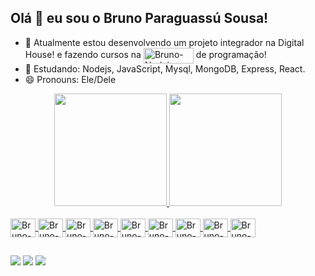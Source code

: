 ## Olá 👋 eu sou o Bruno Paraguassú Sousa!

- 🔭 Atualmente estou desenvolvendo um projeto integrador na Digital House! e fazendo cursos na <img align="center" alt="Bruno-Nodejs" height="25" width="80" src="https://img.shields.io/badge/Udemy-8b008b?style=for-the-badge&logo=Udemy&logoColor=white"> de programação!
- 🌱 Estudando: Nodejs, JavaScript, Mysql, MongoDB, Express, React.
- 😄 Pronouns: Ele/Dele

<div align="center">
  <a href="https://github.com/BrunoParaguassu">
  <img height="180em" src="https://github-readme-stats.vercel.app/api?username=BrunoParaguassu&show_icons=true&theme=blue-green&include_all_commits=true&count_private=true"/>
  <img height="180em" src="https://github-readme-stats.vercel.app/api/top-langs/?username=BrunoParaguassu&layout=compact&langs_count=7&theme=blue-green"/>
</div>
<div style="display: inline_block"><br>
  <img align="center" alt="Bruno-Nodejs" height="30" width="40" src="https://cdn.jsdelivr.net/gh/devicons/devicon/icons/nodejs/nodejs-original.svg">
  <img align="center" alt="Bruno-JavaScript" height="30" width="40" src="https://cdn.jsdelivr.net/gh/devicons/devicon/icons/javascript/javascript-original.svg">
  <img align="center" alt="Bruno-Mysql" height="30" width="40" src="https://cdn.jsdelivr.net/gh/devicons/devicon/icons/mysql/mysql-original.svg">
  <img align="center" alt="Bruno-MongoDB" height="30" width="40" src="https://cdn.jsdelivr.net/gh/devicons/devicon/icons/mongodb/mongodb-original.svg">
  <img align="center" alt="Bruno-React" height="30" width="40" src="https://cdn.jsdelivr.net/gh/devicons/devicon/icons/react/react-original.svg">
  <img align="center" alt="Bruno-Express" height="30" width="40" src="https://cdn.jsdelivr.net/gh/devicons/devicon/icons/express/express-original.svg">
  <img align="center" alt="Bruno-Express" height="30" width="40" src="https://cdn.jsdelivr.net/gh/devicons/devicon/icons/sequelize/sequelize-original.svg">
  <img align="center" alt="Bruno-Express" height="30" width="40" src="https://cdn.jsdelivr.net/gh/devicons/devicon/icons/vscode/vscode-original.svg">
  <img align="center" alt="Bruno-Express" height="30" width="40" src="https://cdn.jsdelivr.net/gh/devicons/devicon/icons/git/git-original.svg">

</div>
  
  ##
 
<div> 
 <a href="https://discord.gg/6MbyuDpdgU" target="_blank"><img src="https://img.shields.io/badge/Discord-7289DA?style=for-the-badge&logo=discord&logoColor=white" target="_blank"></a> 
  <a href = "mailto:contatoparaguassu.sousa@gmail.com"><img src="https://img.shields.io/badge/Gmail-D14836?style=for-the-badge&logo=gmail&logoColor=white"></a>
  <a href="https://www.linkedin.com/in/bruno-sousa-741508205" target="_blank"><img src="https://img.shields.io/badge/-LinkedIn-%230077B5?style=for-the-badge&logo=linkedin&logoColor=white" target="_blank"></a> 
 

 
</div>
